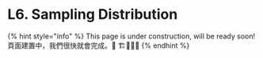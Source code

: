 # L6. Sampling Distribution

{% hint style="info" %}
This page is under construction, will be ready soon! 頁面建置中，我們很快就會完成。👷 🏗🏃🌉🚀
{% endhint %}



